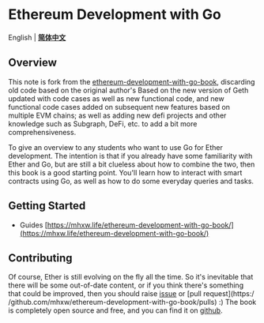 # Ethereum Development with Go

English | **[简体中文](README_zh.md)**

## Overview

This note is fork from the [ethereum-development-with-go-book](https://github.com/miguelmota/ethereum-development-with-go-book), discarding old code based on the original author's Based on the new version of Geth updated with code cases as well as new functional code, and new functional code cases added on subsequent new features based on multiple EVM chains; as well as adding new defi projects and other knowledge such as Subgraph, DeFi, etc. to add a bit more comprehensiveness.

To give an overview to any students who want to use Go for Ether development. The intention is that if you already have some familiarity with Ether and Go, but are still a bit clueless about how to combine the two, then this book is a good starting point. You'll learn how to interact with smart contracts using Go, as well as how to do some everyday queries and tasks.

## Getting Started

* Guides [https://mhxw.life/ethereum-development-with-go-book/](https://mhxw.life/ethereum-development-with-go-book/)

## Contributing

Of course, Ether is still evolving on the fly all the time. So it's inevitable that there will be some out-of-date content, or if you think there's something that could be improved, then you should raise [issue](https://github.com/mhxw/ethereum-development-with-go-book/issues) or [pull request](https:/ /github.com/mhxw/ethereum-development-with-go-book/pulls) :) The book is completely open source and free, and you can find it on [github](https://github.com/mhxw/ethereum-development-with-go-book).
